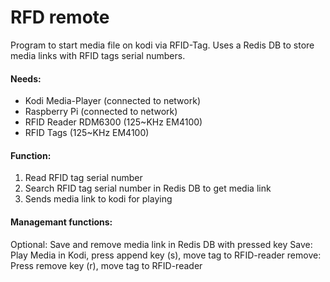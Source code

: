 # RFD remote     

Program to start media file on kodi via RFID-Tag.
Uses a Redis DB to store media links with RFID tags serial numbers.

#### Needs:
- Kodi Media-Player (connected to network)
- Raspberry Pi (connected to network)
- RFID Reader RDM6300 (125~KHz EM4100)
- RFID Tags (125~KHz EM4100)

#### Function:
1. Read RFID tag serial number
2. Search RFID tag serial number in Redis DB to get media link
3. Sends media link to kodi for playing

#### Managemant functions:
Optional: Save and remove media link in Redis DB with pressed key
Save: Play Media in Kodi, press append key (s), move tag to RFID-reader 
remove: Press remove key (r), move tag to RFID-reader 


